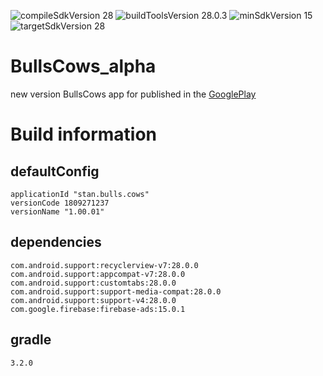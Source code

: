 ![compileSdkVersion 28](https://img.shields.io/badge/compileSdkVersion-28-yellow.svg?style=true) ![buildToolsVersion 28.0.3](https://img.shields.io/badge/buildToolsVersion-28.0.3-blue.svg?style=true) ![minSdkVersion 15](https://img.shields.io/badge/minSdkVersion-15-red.svg?style=true) ![targetSdkVersion 28](https://img.shields.io/badge/targetSdkVersion-28-green.svg?style=true)

# BullsCows_alpha
new version BullsCows app for published in the [GooglePlay](https://play.google.com/store/apps/details?id=stan.bulls.cows)

# Build information
## defaultConfig
	applicationId "stan.bulls.cows"
	versionCode 1809271237
	versionName "1.00.01"
## dependencies
	com.android.support:recyclerview-v7:28.0.0
    com.android.support:appcompat-v7:28.0.0
    com.android.support:customtabs:28.0.0
    com.android.support:support-media-compat:28.0.0
    com.android.support:support-v4:28.0.0
    com.google.firebase:firebase-ads:15.0.1
## gradle
    3.2.0
